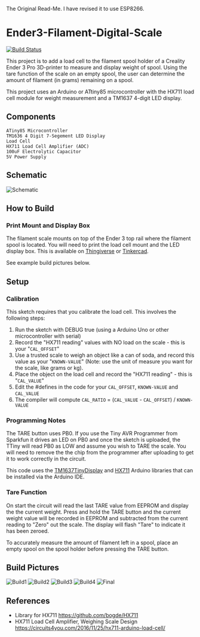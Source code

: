 The Original Read-Me. I have revised it to use ESP8266.

# Ender3-Filament-Digital-Scale #
[![Build Status](https://travis-ci.org/jasonacox/Ender3-Filament-Digital-Scale.svg?branch=master)](https://travis-ci.org/jasonacox/Ender3-Filament-Digital-Scale)

This project is to add a load cell to the filament spool holder of a Creality Ender 3 Pro 3D-printer to measure and display weight of spool.  Using the tare function of the scale on an empty spool, the user can determine the amount of filament (in grams) remaining on a spool.

This project uses an Arduino or ATtiny85 microcontroller with the HX711 load cell module for weight measurement and a TM1637 4-digit LED display. 

## Components
    ATiny85 Microcontroller
    TM1636 4 Digit 7-Segement LED Display 
    Load Cell
    HX711 Load Cell Amplifier (ADC)
    100uF Electrolytic Capacitor
    5V Power Supply

## Schematic
![Schematic](schematic.png)

## How to Build

### Print Mount and Display Box
The filament scale mounts on top of the Ender 3 top rail where the filament spool is located.  You will need to print the load cell mount and the LED display box. This is available on [Thingiverse](https://www.thingiverse.com/thing:4545434) or [Tinkercad](https://www.tinkercad.com/things/9OpwKBmKX0j-ender3-loadcell-filament-scale-mount).

See example build pictures below.

## Setup

### Calibration
This sketch requires that you calibrate the load cell.  This involves the following steps:
1. Run the sketch with DEBUG true (using a Arduino Uno or other microcontroller with serial)
2. Record the "HX711 reading" values with NO load on the scale - this is your "`CAL_OFFSET`"
3. Use a trusted scale to weigh an object like a can of soda, and record this value as your "`KNOWN-VALUE`" (Note: use the unit of measure you want for the scale, like grams or kg).
4. Place the object on the load cell and record the "HX711 reading" - this is "`CAL_VALUE`"
6. Edit the #defines in the code for your `CAL_OFFSET`, `KNOWN-VALUE` and `CAL_VALUE`
7. The compiler will compute `CAL_RATIO` = (`CAL_VALUE` - `CAL_OFFSET`) / `KNOWN-VALUE`

### Programming Notes
The TARE button uses PB0. If you use the Tiny AVR Programmer from Sparkfun
it drives an LED on PB0 and once the sketch is uploaded, the TTiny will read PB0 as LOW and assume you wish to TARE the scale. You will need to remove the the chip from the programmer after uploading to get it to work correctly in the circuit.

This code uses the [TM1637TinyDisplay](https://github.com/jasonacox/TM1637TinyDisplay) and [HX711](https://github.com/bogde/HX711) Arduino libraries that can be installed via the Arduino IDE. 

### Tare Function
On start the circuit will read the last TARE value from EEPROM and display the the current weight. Press and hold the TARE button and the current weight value will be recorded in EEPROM and subtracted from the current reading to "Zero" out the scale. The display will flash "Tare" to indicate it has been zeroed.

To accurately measure the amount of filament left in a spool, place an empty spool on the spool holder before pressing the TARE button.

## Build Pictures

![Build1](https://www.jasonacox.com/wordpress/wp-content/uploads/2020/06/Screen-Shot-2020-06-24-at-7.37.11-PM.png)
![Build2](https://www.jasonacox.com/wordpress/wp-content/uploads/2020/06/Screen-Shot-2020-06-24-at-7.35.40-PM.png)
![Build3](https://www.jasonacox.com/wordpress/wp-content/uploads/2020/06/Screen-Shot-2020-06-24-at-7.36.16-PM.png)
![Build4](https://www.jasonacox.com/wordpress/wp-content/uploads/2020/06/Screen-Shot-2020-06-24-at-7.36.31-PM.png)
![Final](https://www.jasonacox.com/wordpress/wp-content/uploads/2020/06/Screen-Shot-2020-06-24-at-7.41.25-PM.png)

## References
* Library for HX711 https://github.com/bogde/HX711
* HX711 Load Cell Amplifier, Weighing Scale Design https://circuits4you.com/2016/11/25/hx711-arduino-load-cell/
